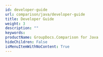 ```yaml
---
id: developer-guide
url: comparison/java/developer-guide
title: Developer Guide
weight: 3
description: ""
keywords:
productName: GroupDocs.Comparison for Java
hideChildren: False
isMenuItemWithNoContent: True
---
```

